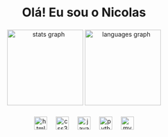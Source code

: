 <br clear="both">

<h1 align="center">Olá! Eu sou o Nicolas</h1>

###

<div align="center">
  <img src="https://github-readme-stats.vercel.app/api?username=nicolasoliveira13&hide_title=false&hide_rank=false&show_icons=true&include_all_commits=true&count_private=true&disable_animations=false&theme=monokai&locale=en&hide_border=false&order=1&custom_title=Nicolas%20de%20Oliveira's%20GitHub%20Stats" height="175" alt="stats graph"  />
  <img src="https://github-readme-stats.vercel.app/api/top-langs?username=nicolasoliveira13&locale=pt-br&hide_title=true&layout=compact&card_width=320&langs_count=10&theme=monokai&hide_border=false&order=2&custom_title=Most%20Used" height="175" alt="languages graph"  />
</div>

###

<p align="left"></p>

###

<div align="center">
  <img src="https://cdn.jsdelivr.net/gh/devicons/devicon/icons/html5/html5-original.svg" height="30" alt="html5 logo"  />
  <img width="12" />
  <img src="https://cdn.jsdelivr.net/gh/devicons/devicon/icons/css3/css3-original.svg" height="30" alt="css3 logo"  />
  <img width="12" />
  <img src="https://cdn.jsdelivr.net/gh/devicons/devicon/icons/javascript/javascript-original.svg" height="30" alt="javascript logo"  />
  <img width="12" />
  <img src="https://cdn.jsdelivr.net/gh/devicons/devicon/icons/python/python-original.svg" height="30" alt="python logo"  />
  <img width="12" />
  <img src="https://cdn.jsdelivr.net/gh/devicons/devicon/icons/mysql/mysql-original.svg" height="30" alt="mysql logo"  />
</div>
